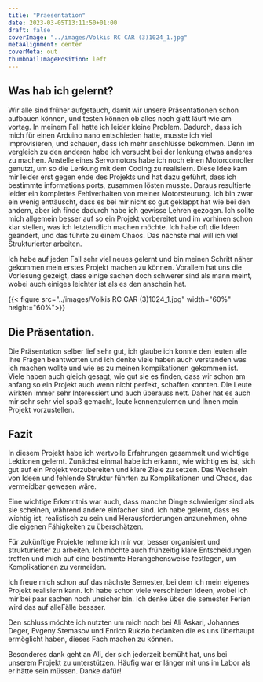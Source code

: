 ```yaml
---
title: "Praesentation"
date: 2023-03-05T13:11:50+01:00
draft: false
coverImage: "../images/Volkis RC CAR (3)1024_1.jpg"
metaAlignment: center
coverMeta: out
thumbnailImagePosition: left
---
```


## Was hab ich gelernt?

Wir alle sind früher aufgetauch, damit wir unsere Präsentationen schon aufbauen können, und testen können ob alles noch
glatt läuft wie am vortag.
In meinem Fall hatte ich leider kleine Problem. Dadurch, dass ich mich für einen Arduino nano entschieden hatte, musste
ich viel improvisieren,
und schauen, dass ich mehr anschlüsse bekommen.
Denn im vergleich zu den anderen habe ich versucht bei der lenkung etwas anderes zu machen.
Anstelle eines Servomotors habe ich noch einen Motorconroller genutzt, um so die Lenkung mit dem Coding zu realisiern.
Diese Idee kam mir leider erst gegen ende des Projekts und hat dazu geführt, dass ich bestimmte informations ports,
zusammen lösten musste.
Daraus resultierte leider ein komplettes Fehlverhalten von meiner Motorsteurung.
Ich bin zwar ein wenig enttäuscht, dass es bei mir nicht so gut geklappt hat wie bei den andern, aber ich finde dadurch
habe ich gewisse Lehren gezogen.
Ich sollte mich allgemein besser auf so ein Projekt vorbereitet und im vorhinen schon klar stellen, was ich letztendlich
machen möchte.
Ich habe oft die Ideen geändert, und das führte zu einem Chaos. Das nächste mal will ich viel Strukturierter arbeiten.

Ich habe auf jeden Fall sehr viel neues gelernt und bin meinen Schritt näher gekommen mein erstes Projekt machen zu
können.
Vorallem hat uns die Vorlesung gezeigt, dass einige sachen doch schwerer sind als mann meint, wobei auch einiges
leichter ist als es den anschein hat.

{{< figure src="../images/Volkis RC CAR (3)1024_1.jpg" width="60%" height="60%">}}
## Die Präsentation.

Die Präsentation selber lief sehr gut, ich glaube ich konnte den leuten alle Ihre Fragen beantworten und ich denke viele
haben auch verstanden was ich machen wollte und wie es zu meinen kompikationen gekommen ist. Viele haben auch gleich
gesagt, wie gut sie es finden, dass wir schon am anfang so ein Projekt auch wenn nicht perfekt, schaffen konnten.
Die Leute wirkten immer sehr Interessiert und auch überauss nett. Daher hat es auch mir sehr sehr viel spaß gemacht,
leute kennenzulernen und Ihnen mein Projekt vorzustellen.

## Fazit

In diesem Projekt habe ich wertvolle Erfahrungen gesammelt und wichtige Lektionen gelernt. Zunächst einmal habe ich erkannt, wie wichtig es ist, sich gut auf ein Projekt vorzubereiten und klare Ziele zu setzen. Das Wechseln von Ideen und fehlende Struktur führten zu Komplikationen und Chaos, das vermeidbar gewesen wäre.

Eine wichtige Erkenntnis war auch, dass manche Dinge schwieriger sind als sie scheinen, während andere einfacher sind. Ich habe gelernt, dass es wichtig ist, realistisch zu sein und Herausforderungen anzunehmen, ohne die eigenen Fähigkeiten zu überschätzen.

Für zukünftige Projekte nehme ich mir vor, besser organisiert und strukturierter zu arbeiten. Ich möchte auch frühzeitig klare Entscheidungen treffen und mich auf eine bestimmte Herangehensweise festlegen, um Komplikationen zu vermeiden.

Ich freue mich schon auf das nächste Semester, bei dem ich mein eigenes Projekt realisiern kann. Ich habe schon viele
verschieden Ideen, wobei ich mir bei paar sachen noch unsicher bin. Ich denke über die semester Ferien wird das auf alleFälle bessser.

Den schluss möchte ich nutzten um mich noch bei Ali Askari, Johannes Deger, Evgeny Stemasov und Enrico Rukzio bedanken
die es uns überhaupt ermöglicht haben, dieses Fach machen zu können.

Besonderes dank geht an Ali, der sich jederzeit bemüht hat, uns bei unserem Projekt zu unterstützen. Häufig war er
länger mit uns im Labor als er hätte sein müssen.
Danke dafür!
